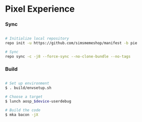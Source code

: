 # Pixel Experience #

### Sync ###

```bash

# Initialize local repository
repo init -u https://github.com/simsmemeshop/manifest -b pie

# Sync
repo sync -c -j8 --force-sync --no-clone-bundle --no-tags
```

### Build ###

```bash

# Set up environment
$ . build/envsetup.sh

# Choose a target
$ lunch aosp_$device-userdebug

# Build the code
$ mka bacon -jX
```


